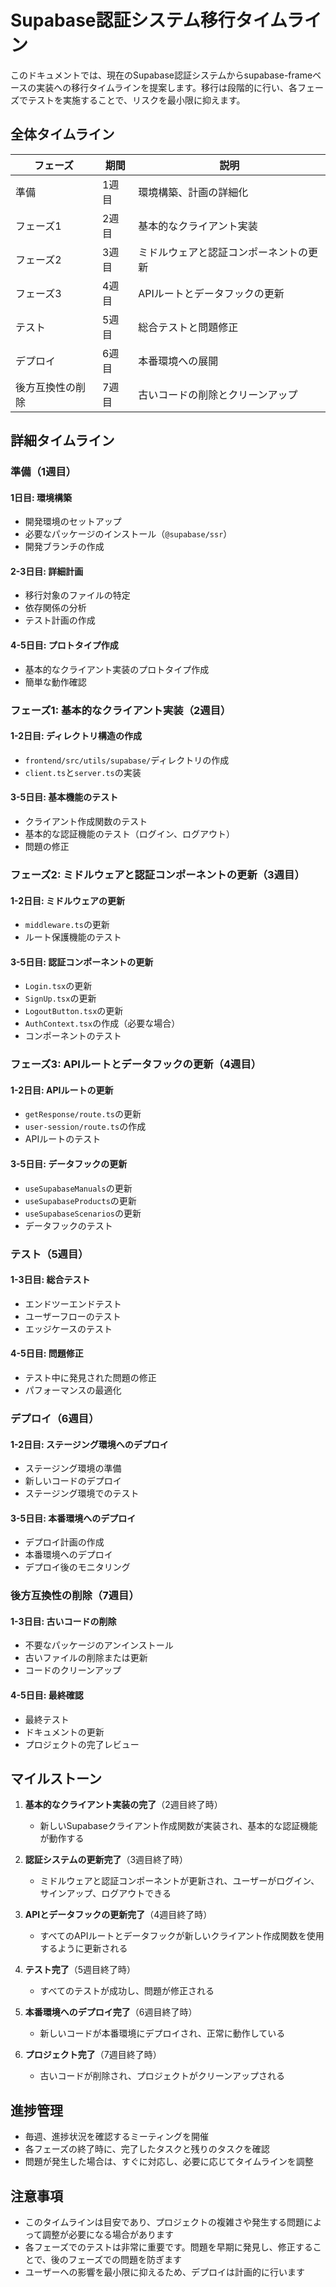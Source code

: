 # Supabase認証システム移行タイムライン

このドキュメントでは、現在のSupabase認証システムからsupabase-frameベースの実装への移行タイムラインを提案します。移行は段階的に行い、各フェーズでテストを実施することで、リスクを最小限に抑えます。

## 全体タイムライン

| フェーズ | 期間 | 説明 |
|---------|------|------|
| 準備    | 1週目 | 環境構築、計画の詳細化 |
| フェーズ1 | 2週目 | 基本的なクライアント実装 |
| フェーズ2 | 3週目 | ミドルウェアと認証コンポーネントの更新 |
| フェーズ3 | 4週目 | APIルートとデータフックの更新 |
| テスト  | 5週目 | 総合テストと問題修正 |
| デプロイ | 6週目 | 本番環境への展開 |
| 後方互換性の削除 | 7週目 | 古いコードの削除とクリーンアップ |

## 詳細タイムライン

### 準備（1週目）

#### 1日目: 環境構築
- 開発環境のセットアップ
- 必要なパッケージのインストール（`@supabase/ssr`）
- 開発ブランチの作成

#### 2-3日目: 詳細計画
- 移行対象のファイルの特定
- 依存関係の分析
- テスト計画の作成

#### 4-5日目: プロトタイプ作成
- 基本的なクライアント実装のプロトタイプ作成
- 簡単な動作確認

### フェーズ1: 基本的なクライアント実装（2週目）

#### 1-2日目: ディレクトリ構造の作成
- `frontend/src/utils/supabase/`ディレクトリの作成
- `client.ts`と`server.ts`の実装

#### 3-5日目: 基本機能のテスト
- クライアント作成関数のテスト
- 基本的な認証機能のテスト（ログイン、ログアウト）
- 問題の修正

### フェーズ2: ミドルウェアと認証コンポーネントの更新（3週目）

#### 1-2日目: ミドルウェアの更新
- `middleware.ts`の更新
- ルート保護機能のテスト

#### 3-5日目: 認証コンポーネントの更新
- `Login.tsx`の更新
- `SignUp.tsx`の更新
- `LogoutButton.tsx`の更新
- `AuthContext.tsx`の作成（必要な場合）
- コンポーネントのテスト

### フェーズ3: APIルートとデータフックの更新（4週目）

#### 1-2日目: APIルートの更新
- `getResponse/route.ts`の更新
- `user-session/route.ts`の作成
- APIルートのテスト

#### 3-5日目: データフックの更新
- `useSupabaseManuals`の更新
- `useSupabaseProducts`の更新
- `useSupabaseScenarios`の更新
- データフックのテスト

### テスト（5週目）

#### 1-3日目: 総合テスト
- エンドツーエンドテスト
- ユーザーフローのテスト
- エッジケースのテスト

#### 4-5日目: 問題修正
- テスト中に発見された問題の修正
- パフォーマンスの最適化

### デプロイ（6週目）

#### 1-2日目: ステージング環境へのデプロイ
- ステージング環境の準備
- 新しいコードのデプロイ
- ステージング環境でのテスト

#### 3-5日目: 本番環境へのデプロイ
- デプロイ計画の作成
- 本番環境へのデプロイ
- デプロイ後のモニタリング

### 後方互換性の削除（7週目）

#### 1-3日目: 古いコードの削除
- 不要なパッケージのアンインストール
- 古いファイルの削除または更新
- コードのクリーンアップ

#### 4-5日目: 最終確認
- 最終テスト
- ドキュメントの更新
- プロジェクトの完了レビュー

## マイルストーン

1. **基本的なクライアント実装の完了**（2週目終了時）
   - 新しいSupabaseクライアント作成関数が実装され、基本的な認証機能が動作する

2. **認証システムの更新完了**（3週目終了時）
   - ミドルウェアと認証コンポーネントが更新され、ユーザーがログイン、サインアップ、ログアウトできる

3. **APIとデータフックの更新完了**（4週目終了時）
   - すべてのAPIルートとデータフックが新しいクライアント作成関数を使用するように更新される

4. **テスト完了**（5週目終了時）
   - すべてのテストが成功し、問題が修正される

5. **本番環境へのデプロイ完了**（6週目終了時）
   - 新しいコードが本番環境にデプロイされ、正常に動作している

6. **プロジェクト完了**（7週目終了時）
   - 古いコードが削除され、プロジェクトがクリーンアップされる

## 進捗管理

- 毎週、進捗状況を確認するミーティングを開催
- 各フェーズの終了時に、完了したタスクと残りのタスクを確認
- 問題が発生した場合は、すぐに対応し、必要に応じてタイムラインを調整

## 注意事項

- このタイムラインは目安であり、プロジェクトの複雑さや発生する問題によって調整が必要になる場合があります
- 各フェーズでのテストは非常に重要です。問題を早期に発見し、修正することで、後のフェーズでの問題を防ぎます
- ユーザーへの影響を最小限に抑えるため、デプロイは計画的に行います
